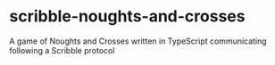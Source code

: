 # scribble-noughts-and-crosses
A game of Noughts and Crosses written in TypeScript communicating following a Scribble protocol

